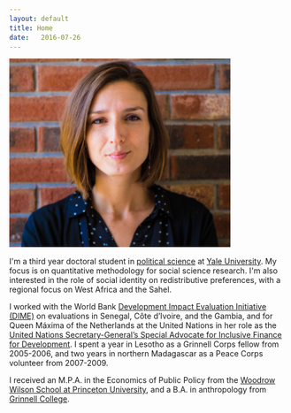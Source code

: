 ```yaml
---
layout: default
title: Home
date:   2016-07-26
---
```

<img src="/assets/molly_brick.jpg" alt="pic" style="width: 400px;"/>

I'm a third year doctoral student in [political science](http://politicalscience.yale.edu/) at [Yale University](http://www.yale.edu/). 
My focus is on quantitative methodology for social science research. I'm also interested in the role of social identity on redistributive preferences, with a regional focus on West Africa and the Sahel.

I  worked with the World Bank [Development Impact Evaluation Initiative (DIME)](http://web.worldbank.org/WBSITE/EXTERNAL/EXTDEC/EXTDEVIMPEVAINI/0,,contentMDK:23422972~pagePK:64168445~piPK:64168309~theSitePK:3998212,00.html) on evaluations in Senegal, Côte d’Ivoire, and the Gambia, and for Queen Máxima of the Netherlands at the United Nations in her role as the [United Nations Secretary-General’s Special Advocate for Inclusive Finance for Development](https://www.unsgsa.org/). I spent a year in Lesotho as a Grinnell Corps fellow from 2005-2006, and two years in northern Madagascar as a Peace Corps volunteer from 2007-2009.

I received an M.P.A. in the Economics of Public Policy from the [Woodrow Wilson School at Princeton University](http://wws.princeton.edu/), and a B.A. in anthropology from [Grinnell College](http://www.grinnell.edu).



